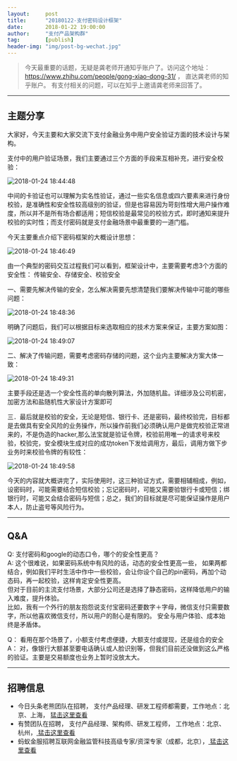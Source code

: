 ```yaml
---                                                                         
layout:     post                                            
title:      "20180122-支付密码设计框架"                                                                           
date:       2018-01-22 19:00:00                                                                           
author:     "支付产品架构群"                                      
tag:		[publish]                                
header-img: "img/post-bg-wechat.jpg"                                     
---   
```


> 今天最重要的话题，无疑是龚老师开通知乎账户了。访问这个地址：https://www.zhihu.com/people/gong-xiao-dong-31/ ， 直达龚老师的知乎账户。 有支付相关的问题，可以在知乎上邀请龚老师来回答了。 

---  

## 主题分享
   
大家好，今天主要和大家交流下支付金融业务中用户安全验证方面的技术设计与架构。  
      
支付中的用户验证场景，我们主要通过三个方面的手段来互相补充，进行安全校验：  
   
![2018-01-24 18:44:48](http://static.cocolian.org/img/20180124_184448.png)    
 
中间的卡验证也可以理解为实名性验证，通过一些实名信息或四六要素来进行身份校验，是准确性和安全性较高级别的验证，但是也容易因为苛刻性增大用户操作难度，所以并不是所有场合都适用；短信校验是最常见的校验方式，即时通知来提升校验的实时性；而支付密码就是支付金融场景中最重要的一道门槛。  
      
今天主要重点介绍下密码框架的大概设计思想：  
   
![2018-01-24 18:46:49](http://static.cocolian.org/img/20180124_184649.png) 
   
由一个典型的密码交互过程我们可以看到，框架设计中，主要需要考虑3个方面的安全性： 传输安全、存储安全、校验安全  
   
一、需要先解决传输的安全，怎么解决需要先想清楚我们要解决传输中可能的哪些问题：  
   
![2018-01-24 18:48:36](http://static.cocolian.org/img/20180124_184836.png) 
   
明确了问题后，我们可以根据目标来选取相应的技术方案来保证，主要方案如图：  
   
![2018-01-24 18:49:07](http://static.cocolian.org/img/20180124_184907.png) 
   
二、解决了传输问题，需要考虑密码存储的问题，这个业内主要解决方案大体一致：  
   
   
![2018-01-24 18:49:31](http://static.cocolian.org/img/20180124_184931.png) 
   
   
主要手段还是选一个安全性高的单向散列算法，外加随机盐。详细涉及公司机密，加密方法和盐随机性大家设计方案即可  
   
   
三．最后就是校验的安全，无论是短信、银行卡、还是密码，最终校验完，目标都是去做具有安全风险的业务操作，所以操作前我们必须确认用户是做完校验正常进来的，不是伪造的hacker,那么法宝就是验证令牌，校验前用唯一的请求号来校验，校验完，安全模块生成对应的成功token下发给调用方，最后，调用方做下步业务时来校验令牌的有较性：  
   
   
![2018-01-24 18:49:58](http://static.cocolian.org/img/20180124_184958.png) 
   
   
今天的内容就大概讲完了，实际使用时，这三种验证方式，需要相辅相成，例如，设密码时，可能需要结合短信校验；忘记密码时，可能又需要验银行卡或短信；绑银行时，可能又会结合密码与短信；总之，我们的目标就是尽可能保证操作是用户本人，防止盗号等风险行为。  
   
--- 

## Q&A
   
Q: 支付密码和google的动态口令，哪个的安全性更高？     
A: 这个很难说，如果密码系统中有风险的话，动态的安全性更高一些，  如果两都结合，例如我们平时生活中作中一些校验，会让你设个自己的pin密码，再加个动态码，再一起校验，这样肯定安全性更高。     
但对于目前的主流支付场景，大部分公司还是选择了静态密码，这样降低用户的输入难度，提升体验。  
比如，我有一个外行的朋友抱怨说支付宝密码还要数字＋字母，微信支付只需要数字，所以他喜欢微信支付，所以用户的耐心是有限的。
安全与用户体验、成本始终是矛盾体。   

Q： 看用在那个场景了，小额支付考虑便捷，大额支付或提现，还是组合的安全  
A： 对，像银行大额甚至要电话确认或人脸识别等，但我们目前还没做到这么严格的验证。主要是交易额度也业务上暂时没放太大。

---

## 招聘信息

- 今日头条老熊团队在招聘， 支付产品经理、研发工程师都需要，工作地点：北京、上海， [猛击这里查看 ](http://doc.cocolian.org/job/2018/01/16/toutiao/)  
- 有赞团队在招聘， 支付产品经理、架构师、研发工程师， 工作地点：北京、杭州，[ 猛击这里查看](http://doc.cocolian.org/job/2018/01/17/youzan/)   
- 蚂蚁金服招聘互联网金融监管科技高级专家/资深专家（成都，北京），[ 猛击这里查看](http://doc.cocolian.org/job/2018/01/17/alipay/)   

